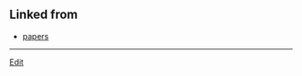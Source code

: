 ## Linked from

* [papers](papers.md)


----
[Edit](https://github.com/vitroid/vitroid.github.io/blob/master/MD/HMKT2012.md)
